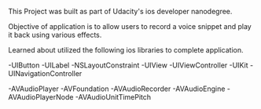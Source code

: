 
This Project was built as part of Udacity's ios developer nanodegree.

Objective of application is to allow users to record a voice snippet and play it back using various effects. 

Learned about utilized the following ios libraries to complete application.

-UIButton
-UILabel
-NSLayoutConstraint
-UIView
-UIViewController
-UIKit
-UINavigationController

-AVAudioPlayer
-AVFoundation
-AVAudioRecorder
-AVAudioEngine
-AVAudioPlayerNode
-AVAudioUnitTimePitch
